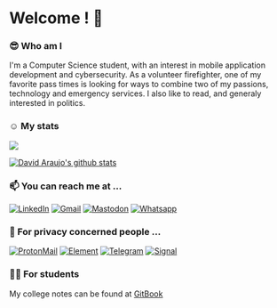 # Welcome ! :wave:

### :sunglasses: Who am I
I'm a Computer Science student, with an interest in mobile application development and cybersecurity. As a volunteer firefighter, one of my favorite pass times is looking for ways to combine two of my passions, technology and emergency services. I also like to read, and generaly interested in politics.

### :relaxed: My stats
![](https://komarev.com/ghpvc/?username=DavidAraujo98)

[![David Araujo's github stats](https://github-readme-stats.vercel.app/api?username=davidaraujo98&hide=prs,contribs&count_private=true&show_icons=true&theme=graywhite)](https://github.com/davidaraujo98/github-readme-stats)

### :mailbox: You can reach me at ...
[![LinkedIn](https://img.shields.io/badge/LinkedIn-0077B5?style=for-the-badge&logo=linkedin&logoColor=white)](https://www.linkedin.com/in/david2araujo5/) 
[![Gmail](https://img.shields.io/badge/Gmail-D14836?style=for-the-badge&logo=gmail&logoColor=white)](mailto:david2araujo5@gmail.com)
[![Mastodon](https://img.shields.io/badge/-MASTODON-%232B90D9?style=for-the-badge&logo=mastodon&logoColor=white)](https://mastodon.online/@davidjoara)
[![Whatsapp](https://img.shields.io/badge/WhatsApp-25D366?style=for-the-badge&logo=whatsapp&logoColor=white)](https://wa.me/351919217058)

### 🔐 For privacy concerned people ...
[![ProtonMail](https://img.shields.io/badge/ProtonMail-8B89CC?style=for-the-badge&logo=protonmail&logoColor=white)](mailto:david2araujo5@proton.me)
[![Element](https://img.shields.io/badge/Element-0DBD8B?style=for-the-badge&logo=element&logoColor=white)](https://matrix.to/#/@davidjoaraujo:matrix.org)
[![Telegram](https://img.shields.io/badge/Telegram-2CA5E0?style=for-the-badge&logo=telegram&logoColor=white)]()
[![Signal](https://img.shields.io/badge/Signal-%23039BE5.svg?&style=for-the-badge&logo=Signal&logoColor=white)]()


### :student: For students

My college notes can be found at [GitBook](https://david-araujo.gitbook.io/apontamentos-miect/)
